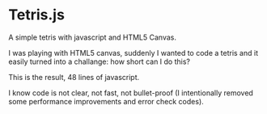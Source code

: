 Tetris.js
=========

A simple tetris with javascript and HTML5 Canvas.

I was playing with HTML5 canvas, suddenly I wanted to code a tetris and it easily turned into a challange: how short can I do this?

This is the result, 48 lines of javascript.

I know code is not clear, not fast, not bullet-proof (I intentionally removed some performance improvements and error check codes).
